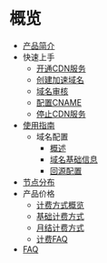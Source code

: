 # 概览

- [产品简介](cdn/ucdn/intro)
- 快速上手
    - [开通CDN服务](cdn/ucdn/quick/open)
    - [创建加速域名](cdn/ucdn/quick/create)
    - [域名审核](cdn/ucdn/quick/check)
    - [配置CNAME](cdn/ucdn/quick/cname)
    - [停止CDN服务](cdn/ucdn/quick/stop)
- [使用指南](cdn/ucdn/guide)
    * 域名配置
      * [概述](cdn/ucdn/domain/domain1)
      * [域名基础信息](cdn/ucdn/domain/basic)
      * [回源配置](cdn/ucdn/domain/config/config)
- [节点分布](cdn/ucdn/node)
- 产品价格
    * [计费方式概览](cdn/ucdn/charge/type)
    * [基础计费方式](cdn/ucdn/charge/flowday)
    * [月结计费方式](cdn/ucdn/charge/month)
    * [计费FAQ](cdn/ucdn/charge/faq)
- [FAQ](cdn/ucdn/faq)   
  ​      

